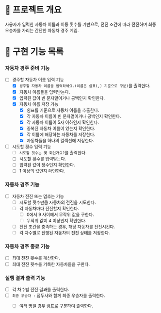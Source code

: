 # 💪 프로젝트 개요

사용자가 입력한 자동차 이름과 이동 횟수를 기반으로, 전진 조건에 따라 전진하며 최종 우승자를 가리는 간단한 자동차 경주 게임.

# 📝 구현 기능 목록

### 자동차 경주 준비 기능

- [ ] 경주할 자동차 이름 입력 기능
  - [x] `경주할 자동차 이름을 입력하세요.(이름은 쉼표(,) 기준으로 구분)`를 출력한다.
  - [x] 자동차 이름들을 입력받는다.
  - [x] 입력된 값이 빈 문자열이거나 공백인지 확인한다.
  - [x] 자동차 이름 저장 기능
    - [x] 쉼표를 기준으로 자동차 이름을 추출한다.
    - [x] 각 자동차 이름이 빈 문자열이거나 공백인지 확인한다.
    - [x] 각 자동차 이름이 5자 이하인지 확인한다.
    - [x] 중복된 자동차 이름이 있는지 확인한다.
    - [x] 각 이름에 해당하는 자동차를 저장한다.
    - [x] 자동차들을 하나의 컬렉션에 저장한다.
- [ ] 시도할 횟수 입력 기능
  - [ ] `시도할 횟수는 몇 회인가요?`를 출력한다.
  - [ ] 시도할 횟수를 입력받는다.
  - [ ] 입력된 값이 정수인지 확인한다.
  - [ ] 1 이상의 값인지 확인한다.

### 자동차 경주 기능

- [ ] 자동차 전진 또는 멈추는 기능
  - [ ] 시도할 횟수만큼 자동차의 전진을 시도한다.
  - [ ] 각 자동차마다 전진할지 확인한다.
    - [ ] 0에서 9 사이에서 무작위 값을 구한다.
    - [ ] 무작위 값이 4 이상인지 확인한다.
  - [ ] 전진 조건을 충족하는 경우, 해당 자동차를 전진시킨다.
  - [ ] 각 차수별로 진행된 자동차의 전진 상태를 저장한다.

### 자동차 경주 종료 기능

- [ ] 최대 전진 횟수를 계산한다.
- [ ] 최대 전진 횟수를 기록한 자동차들을 구한다.

### 실행 결과 출력 기능

- [ ] 각 차수별 전진 결과를 출력한다.
- [ ] `최종 우승자 :` 접두사와 함께 최종 우승자를 출력한다.
    - [ ] 여러 명일 경우 쉼표로 구분하여 출력한다.

